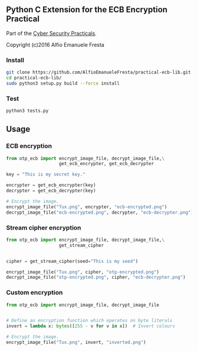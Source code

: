 ## Python C Extension for the ECB Encryption Practical

Part of the [Cyber Security Practicals](https://cs.york.ac.uk/cyber-practicals/).

Copyright (c)2016 Alfio Emanuele Fresta

### Install

```bash
git clone https://github.com/AlfioEmanueleFresta/practical-ecb-lib.git
cd practical-ecb-lib/
sudo python3 setup.py build --force install
```

### Test

```bash
python3 tests.py
```


## Usage

### ECB encryption

```python
from otp_ecb import encrypt_image_file, decrypt_image_file,\
                    get_ecb_encrypter, get_ecb_decrypter

key = "This is my secret key."

encrypter = get_ecb_encrypter(key)
decrypter = get_ecb_decrypter(key)

# Encrypt the image.
encrypt_image_file("Tux.png", encrypter, "ecb-encrypted.png")
decrypt_image_file("ecb-encrypted.png", decrypter, "ecb-decrypter.png")
```


### Stream cipher encryption

```python
from otp_ecb import encrypt_image_file, decrypt_image_file,\
                    get_stream_cipher


cipher = get_stream_cipher(seed="This is my seed")

encrypt_image_file("Tux.png", cipher, "otp-encrypted.png")
decrypt_image_file("otp-encrypted.png", cipher, "ecb-decrypter.png")
```


### Custom encryption

```python
from otp_ecb import encrypt_image_file, decrypt_image_file


# Define an encryption function which operates on byte literals
invert = lambda x: bytes([255 - v for v in x])  # Invert colours

# Encrypt the image.
encrypt_image_file("Tux.png", invert, "inverted.png")
```